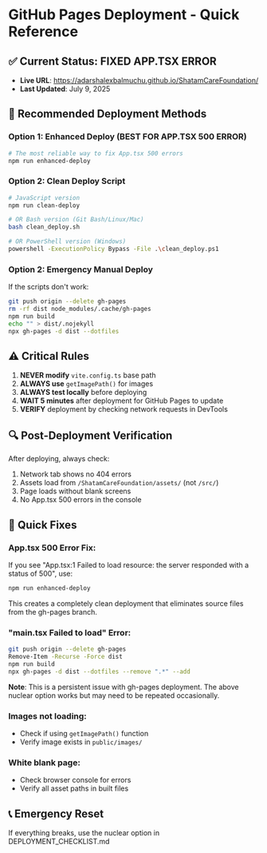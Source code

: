 # GitHub Pages Deployment - Quick Reference

## ✅ Current Status: FIXED APP.TSX ERROR
- **Live URL**: https://adarshalexbalmuchu.github.io/ShatamCareFoundation/
- **Last Updated**: July 9, 2025

## 🚀 Recommended Deployment Methods

### Option 1: Enhanced Deploy (BEST FOR APP.TSX 500 ERROR)
```bash
# The most reliable way to fix App.tsx 500 errors
npm run enhanced-deploy
```

### Option 2: Clean Deploy Script
```bash
# JavaScript version
npm run clean-deploy

# OR Bash version (Git Bash/Linux/Mac)
bash clean_deploy.sh

# OR PowerShell version (Windows)
powershell -ExecutionPolicy Bypass -File .\clean_deploy.ps1
```

### Option 2: Emergency Manual Deploy
If the scripts don't work:

```bash
git push origin --delete gh-pages
rm -rf dist node_modules/.cache/gh-pages
npm run build
echo "" > dist/.nojekyll
npx gh-pages -d dist --dotfiles
```

## ⚠️ Critical Rules

1. **NEVER modify** `vite.config.ts` base path
2. **ALWAYS use** `getImagePath()` for images  
3. **ALWAYS test locally** before deploying
4. **WAIT 5 minutes** after deployment for GitHub Pages to update
5. **VERIFY** deployment by checking network requests in DevTools

## 🔍 Post-Deployment Verification

After deploying, always check:

1. Network tab shows no 404 errors
2. Assets load from `/ShatamCareFoundation/assets/` (not `/src/`)
3. Page loads without blank screens
4. No App.tsx 500 errors in the console

## 🔧 Quick Fixes

### App.tsx 500 Error Fix:

If you see "App.tsx:1 Failed to load resource: the server responded with a status of 500", use:

```bash
npm run enhanced-deploy
```

This creates a completely clean deployment that eliminates source files from the gh-pages branch.

### "main.tsx Failed to load" Error:
```bash
git push origin --delete gh-pages
Remove-Item -Recurse -Force dist
npm run build
npx gh-pages -d dist --dotfiles --remove ".*" --add
```

**Note**: This is a persistent issue with gh-pages deployment. The above nuclear option works but may need to be repeated occasionally.

### Images not loading:
- Check if using `getImagePath()` function
- Verify image exists in `public/images/`

### White blank page:
- Check browser console for errors
- Verify all asset paths in built files

## 📞 Emergency Reset
If everything breaks, use the nuclear option in DEPLOYMENT_CHECKLIST.md

